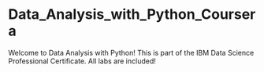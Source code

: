 # Data_Analysis_with_Python_Coursera
Welcome to Data Analysis with Python! This is part of the IBM Data Science Professional Certificate.
All labs are included!
